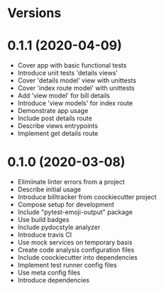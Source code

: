 Versions
========

0.1.1 (2020-04-09)
========
- Cover app with basic functional tests
- Introduce unit tests 'details views'
- Cover 'details model' view with unittests
- Cover 'index route model' with unittests
- Add 'view model' for bill details
- Introduce 'view models' for index route
- Demonstrate app usage
- Include post details route
- Describe views entrypoints
- Implement get details route

0.1.0 (2020-03-08)
========
- Elimiinate linter errors from a project
- Describe initial usage
- Introduce billtracker from coockiecutter project
- Compose setup for development
- Include "pytest-emoji-output" package
- Use build badges
- Include pydocstyle analyzer
- Introduce travis CI
- Use mock services on temporary basis
- Create code analysis configuration files
- Include coockiecutter into dependencies
- Implement test runner config files
- Use meta config files
- Introduce dependencies